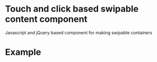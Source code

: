 # Touch and click based swipable content component

Javascript and jQuery based component for making swipable containers

# Example
  